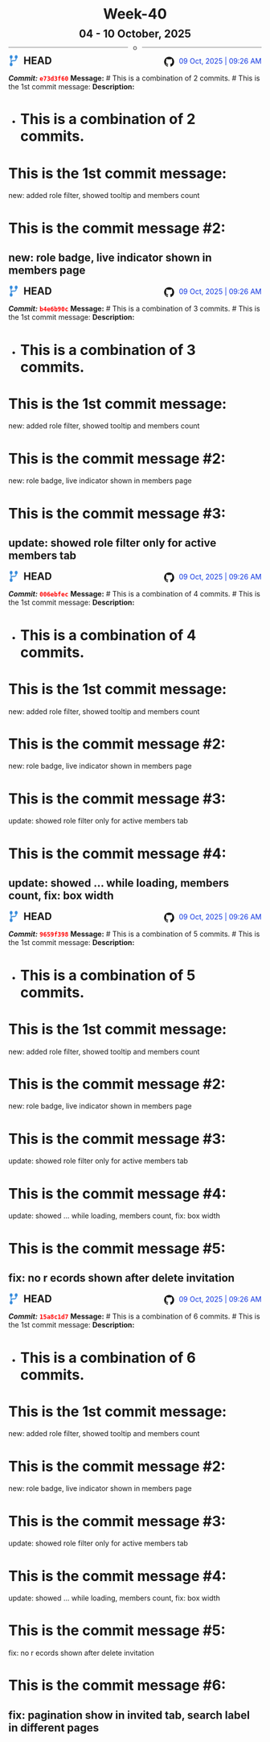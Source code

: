 <h1 style="text-align:center; margin-bottom:10px">Week-40</h1>
<h2 style="text-align:center; margin:0px">04 - 10 October, 2025</h2>
<div style="display: flex; align-items: center; justify-content: center;">
  <hr style="flex: 1; background-color: gray;" />
  <span style="padding: 0 10px;font-weight:bold; color:gray">o</span>
  <hr style="flex: 1; background-color: gray;" />
</div>

<div style="display: flex; justify-content: space-between; align-items:end;">
  <div style="display:flex">
      <img src="../assets/branch.svg" alt="GitHub Logo"  style="width:20px; margin:0 10px 0 0">
      <h3 style="margin: 0; padding:0; font-weight: bold; font-size:20px;">HEAD</h3>
  </div>
  <div style="display:flex">
  <img src="../assets/github.svg" alt="GitHub Logo" style="width:20px">
    <span style="color:rgb(16, 54, 226); text-align: right; margin:0 0 0 10px; padding:0px;">09 Oct, 2025 | 09:26 AM</span>
  </div>
</div>

**_Commit:_** <code style="color: red; font-weight: bold;">e73d3f60</code>
**Message:** # This is a combination of 2 commits. # This is the 1st commit message:
**Description:**
- # This is a combination of 2 commits.
# This is the 1st commit message:

new: added role filter, showed tooltip and members count

# This is the commit message #2:

new: role badge, live indicator shown in members page
---
<div style="display: flex; justify-content: space-between; align-items:end;">
  <div style="display:flex">
      <img src="../assets/branch.svg" alt="GitHub Logo"  style="width:20px; margin:0 10px 0 0">
      <h3 style="margin: 0; padding:0; font-weight: bold; font-size:20px;">HEAD</h3>
  </div>
  <div style="display:flex">
  <img src="../assets/github.svg" alt="GitHub Logo" style="width:20px">
    <span style="color:rgb(16, 54, 226); text-align: right; margin:0 0 0 10px; padding:0px;">09 Oct, 2025 | 09:26 AM</span>
  </div>
</div>

**_Commit:_** <code style="color: red; font-weight: bold;">b4e6b90c</code>
**Message:** # This is a combination of 3 commits. # This is the 1st commit message:
**Description:**
- # This is a combination of 3 commits.
# This is the 1st commit message:

new: added role filter, showed tooltip and members count

# This is the commit message #2:

new: role badge, live indicator shown in members page

# This is the commit message #3:

update: showed role filter only for active members tab
---
<div style="display: flex; justify-content: space-between; align-items:end;">
  <div style="display:flex">
      <img src="../assets/branch.svg" alt="GitHub Logo"  style="width:20px; margin:0 10px 0 0">
      <h3 style="margin: 0; padding:0; font-weight: bold; font-size:20px;">HEAD</h3>
  </div>
  <div style="display:flex">
  <img src="../assets/github.svg" alt="GitHub Logo" style="width:20px">
    <span style="color:rgb(16, 54, 226); text-align: right; margin:0 0 0 10px; padding:0px;">09 Oct, 2025 | 09:26 AM</span>
  </div>
</div>

**_Commit:_** <code style="color: red; font-weight: bold;">006ebfec</code>
**Message:** # This is a combination of 4 commits. # This is the 1st commit message:
**Description:**
- # This is a combination of 4 commits.
# This is the 1st commit message:

new: added role filter, showed tooltip and members count

# This is the commit message #2:

new: role badge, live indicator shown in members page

# This is the commit message #3:

update: showed role filter only for active members tab

# This is the commit message #4:

update: showed ... while loading, members count,  fix: box width
---
<div style="display: flex; justify-content: space-between; align-items:end;">
  <div style="display:flex">
      <img src="../assets/branch.svg" alt="GitHub Logo"  style="width:20px; margin:0 10px 0 0">
      <h3 style="margin: 0; padding:0; font-weight: bold; font-size:20px;">HEAD</h3>
  </div>
  <div style="display:flex">
  <img src="../assets/github.svg" alt="GitHub Logo" style="width:20px">
    <span style="color:rgb(16, 54, 226); text-align: right; margin:0 0 0 10px; padding:0px;">09 Oct, 2025 | 09:26 AM</span>
  </div>
</div>

**_Commit:_** <code style="color: red; font-weight: bold;">9659f398</code>
**Message:** # This is a combination of 5 commits. # This is the 1st commit message:
**Description:**
- # This is a combination of 5 commits.
# This is the 1st commit message:

new: added role filter, showed tooltip and members count

# This is the commit message #2:

new: role badge, live indicator shown in members page

# This is the commit message #3:

update: showed role filter only for active members tab

# This is the commit message #4:

update: showed ... while loading, members count,  fix: box width

# This is the commit message #5:

fix: no r ecords shown after delete invitation
---
<div style="display: flex; justify-content: space-between; align-items:end;">
  <div style="display:flex">
      <img src="../assets/branch.svg" alt="GitHub Logo"  style="width:20px; margin:0 10px 0 0">
      <h3 style="margin: 0; padding:0; font-weight: bold; font-size:20px;">HEAD</h3>
  </div>
  <div style="display:flex">
  <img src="../assets/github.svg" alt="GitHub Logo" style="width:20px">
    <span style="color:rgb(16, 54, 226); text-align: right; margin:0 0 0 10px; padding:0px;">09 Oct, 2025 | 09:26 AM</span>
  </div>
</div>

**_Commit:_** <code style="color: red; font-weight: bold;">15a8c1d7</code>
**Message:** # This is a combination of 6 commits. # This is the 1st commit message:
**Description:**
- # This is a combination of 6 commits.
# This is the 1st commit message:

new: added role filter, showed tooltip and members count

# This is the commit message #2:

new: role badge, live indicator shown in members page

# This is the commit message #3:

update: showed role filter only for active members tab

# This is the commit message #4:

update: showed ... while loading, members count,  fix: box width

# This is the commit message #5:

fix: no r ecords shown after delete invitation

# This is the commit message #6:

fix: pagination show in invited tab, search label in different pages
---
